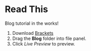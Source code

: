 # Read This

Blog tutorial in the works!

1. Download [Brackets](http://brackets.io)
2. Drag the **Blog** folder into file panel.
3. Click *Live Preview* to preview.
